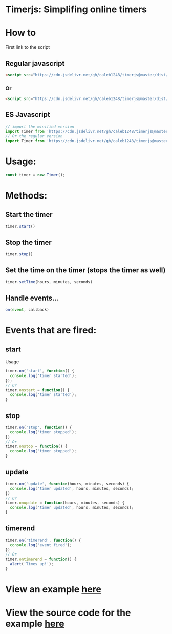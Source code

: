 # Timerjs: Simplifing online timers
# How to
First link to the script
## Regular javascript
```html
<script src="https://cdn.jsdelivr.net/gh/caleb1248/timerjs@master/dist/timer.min.js"></script>
```
### Or
```html
<script src="https://cdn.jsdelivr.net/gh/caleb1248/timerjs@master/dist/timer.js"></script>
```
## ES Javascript
```javascript
// import the minified version
import Timer from 'https://cdn.jsdelivr.net/gh/caleb1248/timerjs@master/dist/timer.esm.min.js'
// Or the regular version
import Timer from 'https://cdn.jsdelivr.net/gh/caleb1248/timerjs@master/dist/timer.esm.js'
```
# Usage:
```javascript
const timer = new Timer();
```

# Methods:

## Start the timer
```javascript
timer.start()
```
## Stop the timer
```javascript
timer.stop()
```
## Set the time on the timer (stops the timer as well)
```javascript
timer.setTime(hours, minutes, seconds)
```
## Handle events...
```javascript
on(event, callback)
```
# Events that are fired:
## start
Usage
```javascript
timer.on('start', function() {
  console.log('timer started');
});
// Or
timer.onstart = function() {
  console.log('timer started');
}
```
## stop
```javascript
timer.on('stop', function() {
  console.log('timer stopped');
})
// Or
timer.onstop = function() {
  console.log('timer stopped');
}
```
## update
```javascript
timer.on('update', function(hours, minutes, seconds) {
  console.log('timer updated', hours, minutes, seconds);
})
// Or
timer.onupdate = function(hours, minutes, seconds) {
  console.log('timer updated', hours, minutes, seconds);
}
```
## timerend
```javascript
timer.on('timerend', function() {
  console.log('event fired');
})
// Or
timer.ontimerend = function() {
  alert('Times up!');
}
```

# View an example [here](https://caleb.fezzle.dev/timerjs/example)
# View the source code for the example [here](https://github.com/caleb1248/timerjs/tree/main/example)
